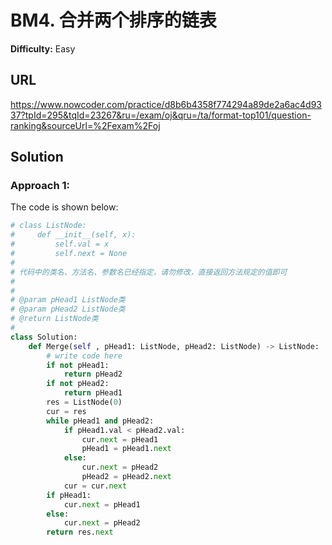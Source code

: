 # BM4. 合并两个排序的链表
**Difficulty:** Easy

## URL

https://www.nowcoder.com/practice/d8b6b4358f774294a89de2a6ac4d9337?tpId=295&tqId=23267&ru=/exam/oj&qru=/ta/format-top101/question-ranking&sourceUrl=%2Fexam%2Foj

## Solution

### Approach 1:

The code is shown below:

```python
# class ListNode:
#     def __init__(self, x):
#         self.val = x
#         self.next = None
#
# 代码中的类名、方法名、参数名已经指定，请勿修改，直接返回方法规定的值即可
#
# 
# @param pHead1 ListNode类 
# @param pHead2 ListNode类 
# @return ListNode类
#
class Solution:
    def Merge(self , pHead1: ListNode, pHead2: ListNode) -> ListNode:
        # write code here
        if not pHead1:
            return pHead2
        if not pHead2:
            return pHead1
        res = ListNode(0)
        cur = res
        while pHead1 and pHead2:
            if pHead1.val < pHead2.val:
                cur.next = pHead1
                pHead1 = pHead1.next
            else:
                cur.next = pHead2
                pHead2 = pHead2.next
            cur = cur.next
        if pHead1:
            cur.next = pHead1
        else:
            cur.next = pHead2
        return res.next
```

